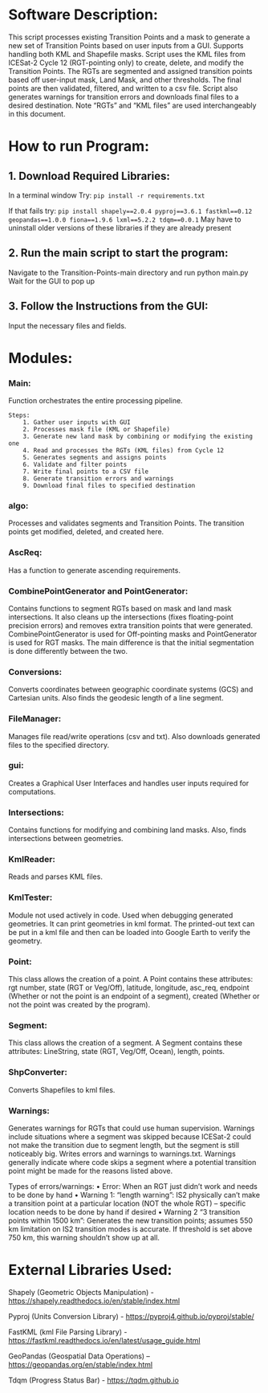 # Software Description:

This script processes existing Transition Points and a mask to generate a new set of Transition Points based on user inputs from a GUI. Supports handling both KML and Shapefile masks. Script uses the KML files from ICESat-2 Cycle 12 (RGT-pointing only) to create, delete, and modify the Transition Points. The RGTs are segmented and assigned transition points based off user-input mask, Land Mask, and other thresholds. The final points are then validated, filtered, and written to a csv file. Script also generates warnings for transition errors and downloads final files to a desired destination. Note “RGTs” and “KML files” are used interchangeably in this document.

# How to run Program:
## 1. Download Required Libraries:
In a terminal window
Try:
`pip install -r requirements.txt`

If that fails try:
`pip install shapely==2.0.4 pyproj==3.6.1 fastkml==0.12 geopandas==1.0.0 fiona==1.9.6 lxml==5.2.2 tdqm==0.0.1`
May have to uninstall older versions of these libraries if they are already present

## 2. Run the main script to start the program:
Navigate to the Transition-Points-main directory and run
python main.py
Wait for the GUI to pop up

## 3. Follow the Instructions from the GUI:
Input the necessary files and fields.

# Modules:
### Main: 
Function orchestrates the entire processing pipeline.

    Steps:
        1. Gather user inputs with GUI
        2. Processes mask file (KML or Shapefile)
        3. Generate new land mask by combining or modifying the existing one
        4. Read and processes the RGTs (KML files) from Cycle 12
        5. Generates segments and assigns points
        6. Validate and filter points
        7. Write final points to a CSV file
        8. Generate transition errors and warnings
        9. Download final files to specified destination

### algo: 
Processes and validates segments and Transition Points. The transition points get modified, deleted, and created here.

### AscReq: 
Has a function to generate ascending requirements.

### CombinePointGenerator and PointGenerator:
Contains functions to segment RGTs based on mask and land mask intersections. It also cleans up the intersections (fixes floating-point precision errors) and removes extra transition points that were generated. CombinePointGenerator is used for Off-pointing masks and PointGenerator is used for RGT masks. The main difference is that the initial segmentation is done differently between the two. 

### Conversions: 
Converts coordinates between geographic coordinate systems (GCS) and Cartesian units. Also finds the geodesic length of a line segment.

### FileManager: 
Manages file read/write operations (csv and txt). Also downloads generated files to the specified directory.

### gui: 
Creates a Graphical User Interfaces and handles user inputs required for computations.

### Intersections: 
Contains functions for modifying and combining land masks. Also, finds intersections between geometries.

### KmlReader: 
Reads and parses KML files.

### KmlTester:
Module not used actively in code. Used when debugging generated geometries. It can print geometries in kml format. The printed-out text can be put in a kml file and then can be loaded into Google Earth to verify the geometry.

### Point:
This class allows the creation of a point. A Point contains these attributes: rgt number, state (RGT or Veg/Off), latitude, longitude, asc_req, endpoint (Whether or not the point is an endpoint of a segment), created (Whether or not the point was created by the program).

### Segment:
This class allows the creation of a segment. A Segment contains these attributes: LineString, state (RGT, Veg/Off, Ocean), length, points.

### ShpConverter: 
Converts Shapefiles to kml files.
   
### Warnings: 
Generates warnings for RGTs that could use human supervision. Warnings include situations where a segment was skipped because ICESat-2 could not make the transition due to segment length, but the segment is still noticeably big. Writes errors and warnings to warnings.txt. Warnings generally indicate where code skips a segment where a potential transition point might be made for the reasons listed above.

Types of errors/warnings:
•	Error: When an RGT just didn’t work and needs to be done by hand
•	Warning 1: “length warning”: IS2 physically can’t make a transition point at a particular location (NOT the whole RGT) – specific location needs to be done by hand if desired
•	Warning 2 “3 transition points within 1500 km”: Generates the new transition points; assumes 550 km limitation on IS2 transition modes is accurate. If threshold is set above 750 km, this warning shouldn’t show up at all.
# External Libraries Used: 

Shapely (Geometric Objects Manipulation) - https://shapely.readthedocs.io/en/stable/index.html 

Pyproj (Units Conversion Library) - https://pyproj4.github.io/pyproj/stable/ 

FastKML (kml File Parsing Library) - https://fastkml.readthedocs.io/en/latest/usage_guide.html 

GeoPandas (Geospatial Data Operations) – https://geopandas.org/en/stable/index.html 

Tdqm (Progress Status Bar) - https://tqdm.github.io 
